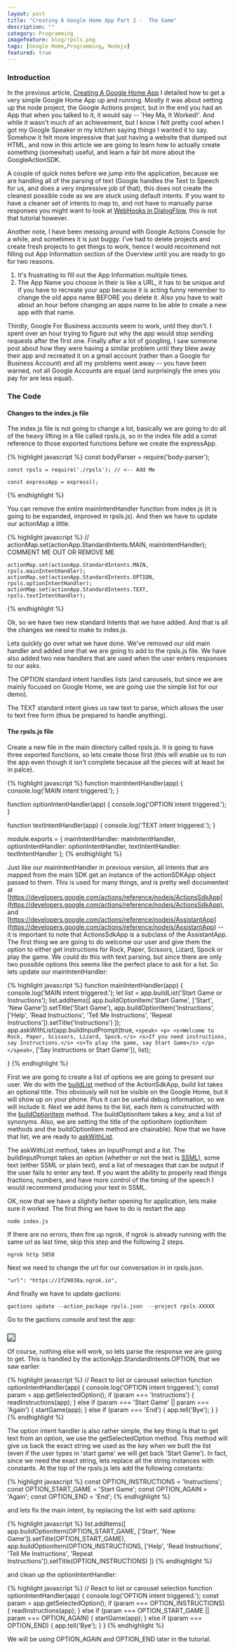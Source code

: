 ```yaml
---
layout: post
title: "Creating A Google Home App Part 2 -  The Game"
description: ""
category: Programming
imagefeature: blog/rpsls.png 
tags: [Google Home,Programming, Nodejs]
featured: true
---
```


### Introduction

In the previous article, [Creating A Google Home App](https://agingcoder.com/programming/2018/02/04/creating-a-google-home-app/) I detailed how to get a very simple Google Home App up and running.  Mostly it was about setting up the node project, the Google Actions project, but in the end you had an App that when you talked to it, it would say -- 'Hey Ma, It Worked!'.  And while it wasn't much of an achievement, but I know I felt pretty cool when I got my Google Speaker in my kitchen saying things I wanted it to say.  Somehow it felt more impressive that just having a website that dumped out HTML, and now in this article we are going to learn how to actually create something (somewhat) useful, and learn a fair bit more about the GoogleActionSDK.

A couple of quick notes before we jump into the application, because we are handling all of the parsing of text (Google handles the Text to Speech for us, and does a very impressive job of that), this does not create the cleanest possible code as we are stuck using default intents.  If you want to have a cleaner set of intents to map to, and not have to manually parse responses you might want to look at [WebHooks in DialogFlow](https://dialogflow.com/docs/fulfillment), this is not that tutorial however.

Another note, I have been messing around with Google Actions Console for a while, and sometimes it is just buggy.  I've had to delete projects and create fresh projects to get things to work, hence I would recommend not filling out App Information section of the Overview until you are ready to go for two reasons.

1. It's frustrating to fill out the App Information multiple times.
2. The App Name you choose in their is like a URL, it has to be unique and if you have to recreate your app because it is acting funny remember to change the old apps name BEFORE you delete it.  Also you have to wait about an hour before changing an apps name to be able to create a new app with that name.

Thirdly, Google For Business accounts seem to work, until they don't.  I spent over an hour trying to figure out why the app would stop sending requests after the first one.  Finally after a lot of googling, I saw someone post about how they were having a similar problem until they blew away their app and recreated it on a gmail account (rather than a Google for Business Account) and all my problems went away -- you have been warned, not all Google Accounts are equal (and surprisingly the ones you pay for are less equal).

### The Code

####  Changes to the index.js file

The index.js file is not going to change a lot, basically we are going to do all of the heavy lifting in a file called rpsls.js, so in the index file add a const reference to those exported functions before we create the expressApp.


{% highlight javascript %}
    const bodyParser = require('body-parser');

    const rpsls = require('./rpsls'); // <-- Add Me

    const expressApp = express();
{% endhighlight %}

You can remove the entire mainIntentHandler function from index.js (it is going to be expanded, improved in rpsls.js).  And then we have to update our actionMap a little.


{% highlight javascript %}
    // actionMap.set(actionApp.StandardIntents.MAIN, mainIntentHandler); COMMENT ME OUT OR REMOVE ME

    actionMap.set(actionApp.StandardIntents.MAIN,  rpsls.mainIntentHandler);
    actionMap.set(actionApp.StandardIntents.OPTION, rpsls.optionIntentHandler);
    actionMap.set(actionApp.StandardIntents.TEXT,  rpsls.textIntentHandler);
{% endhighlight %}

Ok, so we have two new standard Intents that we have added.  And that is all the changes we need to make to index.js.  

Lets quickly go over what we have done.  We've removed our old main handler and added one that we are going to add to the rpsls.js file.
We have also added two new handlers that are used when the user enters responses to our asks.  

The OPTION standard intent handles lists (and carousels, but since we are mainly focused on Google Home, we are going use the simple list for our demo).  

The TEXT standard intent gives us raw text to parse, which allows the user to text free form (thus be prepared to handle anything).

#### The rpsls.js file

Create a new file in the main directory called rpsls.js.  It is going to have three exported functions, so lets create those first (this will enable us
to run the app even though it isn't complete because all the pieces will at least be in palce).

{% highlight javascript %}
function mainIntentHandler(app) {
    console.log('MAIN intent triggered.');
}

function optionIntentHandler(app) {
    console.log('OPTION intent triggered.');
}

function textIntentHandler(app) {
    console.log('TEXT intent triggered.');
}

module.exports = {
    mainIntentHandler: mainIntentHandler,
    optionIntentHandler: optionIntentHandler,
    textIntentHandler: textIntentHandler
};
{% endhighlight %} 

Just like our mainIntentHandler in previous version, all intents that are mapped from the main SDK get an instance of the
actionSDKApp object passed to them.  This is used for many things, and is pretty well documented at [https://developers.google.com/actions/reference/nodejs/ActionsSdkApp](https://developers.google.com/actions/reference/nodejs/ActionsSdkApp), and [https://developers.google.com/actions/reference/nodejs/AssistantApp](https://developers.google.com/actions/reference/nodejs/AssistantApp) -- it is important to note that ActionsSdkApp is a subclass of the AssistantApp.  The first thing we are going to do welcome our user and give them the option to either get instructions for Rock, Paper, Scissors, Lizard, Spock or play the game.  We could do this with text parsing, but since there are only two possible options this seems like the perfect place to ask for a list.   So lets update our mainIntentHandler:

{% highlight javascript %}
function mainIntentHandler(app) {
    console.log('MAIN intent triggered.');
    let list = app.buildList('Start Game or Instructions');
    list.addItems([
        app.buildOptionItem('Start Game', ['Start', 'New Game']).setTitle('Start Game'),
        app.buildOptionItem('Instructions', ['Help', 'Read Instructions', 'Tell Me Instructions', 'Repeat Instructions']).setTitle('Instructions')
    ]);
    app.askWithList(app.buildInputPrompt(true,
            `<speak>
              <p>
                  <s>Welcome to Rock, Paper, Scissors, Lizard, Spock.</s>
                  <s>If you need instructions, say Instructions.</s>
                  <s>To play the game, say Start Game</s>
              </p>
            </speak>`, ['Say Instructions or Start Game']), list);

}
{% endhighlight %}

First we are going to create a list of options we are going to present our user.  We do with the [buildList](https://developers.google.com/actions/reference/nodejs/AssistantApp#buildList) method of the ActionSdkApp, build list takes an optional title.  This obviously will not be visible on the Google Home, but it will show up on your phone.  Plus it can be useful debug information, so we will include it.  Next we add items to the list, each item is constructed with the [buildOptionItem](https://developers.google.com/actions/reference/nodejs/AssistantApp#buildOptionItem) method.  The buildOptionItem takes a key, and a list of synonyms.  Also, we are setting the title of the optionItem (optionItem methods and the buildOptionItem method are chainable).  Now that we have that list, we are ready to [askWithList](https://developers.google.com/actions/reference/nodejs/ActionsSdkApp#askWithList).  

The askWithList method, takes an InputPrompt and a list.  The buildInputPrompt takes an option (whether or not the text is [SSML](https://en.wikipedia.org/wiki/Speech_Synthesis_Markup_Language)), some text (either SSML or plain text), and a list of messages that can be output if the user fails to enter any text.  If you want the ability to properly read things fractions, numbers, and have more control of the timing of the speech I would recommend producing your text in SSML.

OK, now that we have a slightly better opening for application, lets make sure it worked.  The first thing we have to do is restart the app

```node index.js```

If there are no errors, then fire up ngrok, if ngrok is already running with the same url as last time, skip this step and the following 2 steps.

```ngrok http 5050```  

Next we need to change the url for our conversation in in rpsls.json.

```"url": "https://2f29038a.ngrok.io",```

And finally we have to update gactions:

```gactions update --action_package rpsls.json  --project rpsls-XXXXX```

Go to the gactions console and test the app:

<img src="/img/google-home/2-step1.png" style="border: 1px solid #000; margin: 10px auto 0" />

Of course, nothing else will work, so lets parse the response we are going to get.  This is handled by the actionApp.StandardIntents.OPTION, that we saw earlier.

{% highlight javascript %}
// React to list or carousel selection
function optionIntentHandler(app) {
    console.log('OPTION intent triggered.');
    const param = app.getSelectedOption();
    if (param === 'Instructions') {
        readInstructions(app);
    } else if (param === 'Start Game' || param === 'Again') {
        startGame(app);
    } else if (param === 'End') {
        app.tell('Bye');
    }
}
{% endhighlight %}

The option intent handler is also rather simple, the key thing is that to get text from an option, we use the getSelectedOption method.  This method will give
us back the exact string we used as the key when we built the list (even if the user types in 'start game' we will get back 'Start Game').  In fact, since we
need the exact string, lets replace all the string instances with constants.  At the top of the rpsls.js lets add the following constants:

{% highlight javascript %}
const OPTION_INSTRUCTIONS = 'Instructions';
const OPTION_START_GAME = 'Start Game';
const OPTION_AGAIN = 'Again';
const OPTION_END = 'End';
{% endhighlight %}

and lets fix the main intent, by replacing the list with said options:

{% highlight javascript %}
list.addItems([
    app.buildOptionItem(OPTION_START_GAME, ['Start', 'New Game']).setTitle(OPTION_START_GAME),
    app.buildOptionItem(OPTION_INSTRUCTIONS, ['Help', 'Read Instructions', 'Tell Me Instructions', 'Repeat Instructions']).setTitle(OPTION_INSTRUCTIONS)
])
{% endhighlight %}

and clean up the optionIntentHandler:

{% highlight javascript %}
// React to list or carousel selection
function optionIntentHandler(app) {
    console.log('OPTION intent triggered.');
    const param = app.getSelectedOption();
    if (param === OPTION_INSTRUCTIONS) {
        readInstructions(app);
    } else if (param === OPTION_START_GAME || param === OPTION_AGAIN) {
        startGame(app);
    } else if (param === OPTION_END) {
        app.tell('Bye');
    }
}
{% endhighlight %}

We will be using OPTION_AGAIN and OPTION_END later in the tutorial.
  

